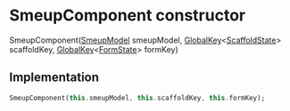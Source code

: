 


# SmeupComponent constructor







SmeupComponent([SmeupModel](../../smeup_models_widgets_smeup_model/SmeupModel-class.md) smeupModel, [GlobalKey](https://api.flutter.dev/flutter/widgets/GlobalKey-class.html)&lt;[ScaffoldState](https://api.flutter.dev/flutter/material/ScaffoldState-class.html)> scaffoldKey, [GlobalKey](https://api.flutter.dev/flutter/widgets/GlobalKey-class.html)&lt;[FormState](https://api.flutter.dev/flutter/widgets/FormState-class.html)> formKey)





## Implementation

```dart
SmeupComponent(this.smeupModel, this.scaffoldKey, this.formKey);
```







